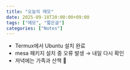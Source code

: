 ```yaml
---
title: "오늘의 메모"
date: 2025-09-18T20:00:00+09:00
tags: ["메모", "짧은글"]
categories: ["Notes"]
---
```


- Termux에서 Ubuntu 설치 완료  
- mesa 패키지 설치 중 오류 발생 → 내일 다시 확인  
- 저녁에는 가족과 산책 🍁
